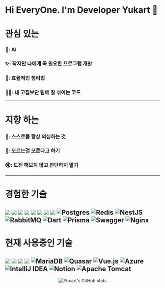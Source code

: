 # Hi EveryOne. I'm Developer Yukart 👋

# 관심 있는
### 🚀: AI
### ✨: 작지만 나에게 꼭 필요한 프로그램 개발
### 📝: 효율적인 정리법
### 🧑‍💻: 내 고집보단 팀에 잘 섞이는 코드
---
# 지향 하는
### 🧐: 스스로를 항상 의심하는 것
### 🙈: 모르는걸 모른다고 하기
### 🔇: 도전 해보지 않고 판단하지 말기
---
# 경험한 기술
<img src="https://img.shields.io/badge/Python-3766AB?style=flat-square&logo=Python&logoColor=white"/> <img src="https://img.shields.io/badge/Amazon AWS-232F3E?style=flat-square&logo=amazonaws&logoColor=white"/> <img src="https://img.shields.io/badge/Docker-2496ED?style=flat-square&logo=Docker&logoColor=white"/> <img src="https://img.shields.io/badge/Flask-000000?style=flat-square&logo=flask&logoColor=white"/> <img src="https://img.shields.io/badge/Firebase-FFCA28?style=flat-square&logo=firebase&logoColor=black"/> <img src="https://img.shields.io/badge/JavaScript-F7DF1E?style=flat-square&logo=javascript&logoColor=black"/> <img src="https://img.shields.io/badge/Node.js-339933?style=flat-square&logo=Node.js&logoColor=white"/> <img src="https://img.shields.io/badge/Typescript-3178C6?style=flat-square&logo=Typescript&logoColor=white"/> ![Postgres](https://img.shields.io/badge/postgres-%23316192.svg?style=flat-square&logo=postgresql&logoColor=white) ![Redis](https://img.shields.io/badge/redis-%23DD0031.svg?style=flat-square&logo=redis&logoColor=white)
![NestJS](https://img.shields.io/badge/nestjs-%23E0234E.svg?style=flat-square&logo=nestjs&logoColor=white) ![RabbitMQ](https://img.shields.io/badge/Rabbitmq-FF6600?style=flat-square&logo=rabbitmq&logoColor=white) ![Dart](https://img.shields.io/badge/dart-%230175C2.svg?style=flat-square&logo=dart&logoColor=white) ![Prisma](https://img.shields.io/badge/Prisma-3982CE?style=flat-square&logo=Prisma&logoColor=white) ![Swagger](https://img.shields.io/badge/-Swagger-%23Clojure?style=flat-square&logo=swagger&logoColor=white) ![Nginx](https://img.shields.io/badge/nginx-%23009639.svg?style=flat-square&logo=nginx&logoColor=white)
---
# 현재 사용중인 기술
<img src="https://img.shields.io/badge/Git-F05032?style=flat-square&logo=git&logoColor=white"/> <img src="https://img.shields.io/badge/java-007396?style=flat-square&logo=java&logoColor=white"/> <img src="https://img.shields.io/badge/Postman-FF6C37?style=flat-square&logo=Postman&logoColor=white"/> <img src="https://img.shields.io/badge/Spring-6DB33F?style=flat-square&logo=Spring&logoColor=white"/> ![MariaDB](https://img.shields.io/badge/MariaDB-003545?style=flat-square&logo=mariadb&logoColor=white) ![Quasar](https://img.shields.io/badge/Quasar-16B7FB?style=flat-square&logo=quasar&logoColor=black) ![Vue.js](https://img.shields.io/badge/vuejs-%2335495e.svg?style=flat-square&logo=vuedotjs&logoColor=%234FC08D) ![Azure](https://img.shields.io/badge/azure-%230072C6.svg?style=flat-square&logo=microsoftazure&logoColor=white) ![IntelliJ IDEA](https://img.shields.io/badge/IntelliJIDEA-000000.svg?style=flat-square&logo=intellij-idea&logoColor=white) ![Notion](https://img.shields.io/badge/Notion-%23000000.svg?style=flat-square&logo=notion&logoColor=white) ![Apache Tomcat](https://img.shields.io/badge/apache%20tomcat-%23F8DC75.svg?style=flat-square&logo=apache-tomcat&logoColor=black)
---
<div align="center">
  
![Yucart's GitHub stats](https://github-readme-stats.vercel.app/api?username=yuihmoo&show_icons=true&theme=dark)

</div>

